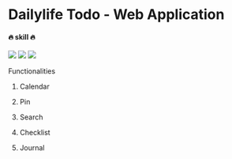# Dailylife Todo - Web Application

#### :fire: skill :fire:
<img src="https://img.shields.io/badge/React-61DAFB?style=flat-square&logo=react&logoColor=white"/>  <img src="https://img.shields.io/badge/Node.js-339933?style=flat-square&logo=node&logoColor=white"/> <img src="https://img.shields.io/badge/MySQL-4479A1?style=flat-square&logo=mysql&logoColor=white"/>




Functionalities

1. Calendar
  
3. Pin
4. Search
5. Checklist
6. Journal





